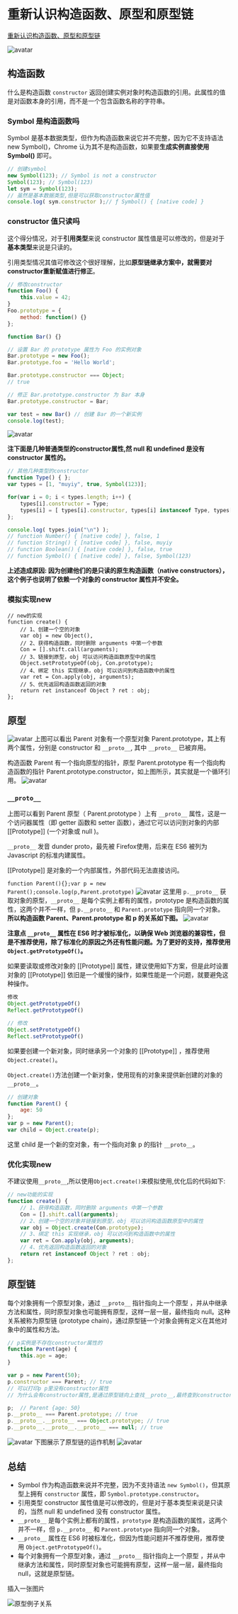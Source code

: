 # 重新认识构造函数、原型和原型链

[重新认识构造函数、原型和原型链](https://github.com/yygmind/blog/issues/32)

![avatar](./img/5-1.jpeg)

## 构造函数

什么是构造函数
`constructor` 返回创建实例对象时构造函数的引用。此属性的值是对函数本身的引用，而不是一个包含函数名称的字符串。

### Symbol 是构造函数吗

Symbol 是基本数据类型，但作为构造函数来说它并不完整，因为它不支持语法 new Symbol()，Chrome 认为其不是构造函数，如果要**生成实例直接使用 Symbol()** 即可。

```js
// 创建symbol
new Symbol(123); // Symbol is not a constructor
Symbol(123); // Symbol(123)
let sym = Symbol(123);
// 虽然是基本数据类型,但是可以获取constructor属性值
console.log( sym.constructor );// ƒ Symbol() { [native code] }
```

### constructor 值只读吗

这个得分情况，对于**引用类型**来说 constructor 属性值是可以修改的，但是对于**基本类型**来说是只读的。

引用类型情况其值可修改这个很好理解，比如**原型链继承方案中，就需要对 constructor重新赋值进行修正**。

```js
// 修改constructor
function Foo() {
    this.value = 42;
}
Foo.prototype = {
    method: function() {}
};

function Bar() {}

// 设置 Bar 的 prototype 属性为 Foo 的实例对象
Bar.prototype = new Foo();
Bar.prototype.foo = 'Hello World';

Bar.prototype.constructor === Object;
// true

// 修正 Bar.prototype.constructor 为 Bar 本身
Bar.prototype.constructor = Bar;

var test = new Bar() // 创建 Bar 的一个新实例
console.log(test);
```

![avatar](./img/5-1-1.jpeg)

**注下面是几种普通类型的constructor属性,然 null 和 undefined 是没有 constructor 属性的。**

```js
// 其他几种类型的constructor
function Type() { };
var types = [1, "muyiy", true, Symbol(123)];

for(var i = 0; i < types.length; i++) {
    types[i].constructor = Type;
    types[i] = [ types[i].constructor, types[i] instanceof Type, types[i].toString() ];
};

console.log( types.join("\n") );
// function Number() { [native code] }, false, 1
// function String() { [native code] }, false, muyiy
// function Boolean() { [native code] }, false, true
// function Symbol() { [native code] }, false, Symbol(123)

```

**上述造成原因: 因为创建他们的是只读的原生构造函数（native constructors），这个例子也说明了依赖一个对象的 constructor 属性并不安全。**

### 模拟实现new

``` JS
// new的实现
function create() {
    // 1、创建一个空的对象
    var obj = new Object(),
    // 2、获得构造函数，同时删除 arguments 中第一个参数
    Con = [].shift.call(arguments);
    // 3、链接到原型，obj 可以访问构造函数原型中的属性
    Object.setPrototypeOf(obj, Con.prototype);
    // 4、绑定 this 实现继承，obj 可以访问到构造函数中的属性
    var ret = Con.apply(obj, arguments);
    // 5、优先返回构造函数返回的对象
    return ret instanceof Object ? ret : obj;
};
```

## 原型

![avatar](./img/5-1-2.jpeg)
上图可以看出 Parent 对象有一个原型对象 Parent.prototype，其上有两个属性，分别是 constructor 和 `__proto__`, 其中 `__proto__` 已被弃用。

构造函数 Parent 有一个指向原型的指针，原型 Parent.prototype 有一个指向构造函数的指针 Parent.prototype.constructor，如上图所示，其实就是一个循环引用。
![avatar](./img/5-1-3.jpeg)

### `__proto__`

上图可以看到 Parent 原型（ Parent.prototype ）上有 `__proto__` 属性，这是一个访问器属性（即 getter 函数和 setter 函数），通过它可以访问到对象的内部 [[Prototype]] (一个对象或 null )。

`__proto__` 发音 dunder proto，最先被 Firefox使用，后来在 ES6 被列为 Javascript 的标准内建属性。

[[Prototype]] 是对象的一个内部属性，外部代码无法直接访问。

```function Parent(){};var p = new Parent();console.log(p,Parent.prototype)```
![avatar](./img/5-1-4.jpeg)
这里用 `p.__proto__` 获取对象的原型，`__proto__` 是每个实例上都有的属性，prototype 是构造函数的属性，这两个并不一样，但 `p.__proto__` 和 `Parent.prototype` 指向同一个对象。
**所以构造函数 Parent、Parent.prototype 和 p 的关系如下图。**
![avatar](./img/5-1-5.jpeg)

**注意点
`__proto__` 属性在 ES6 时才被标准化，以确保 Web 浏览器的兼容性，但是不推荐使用，除了标准化的原因之外还有性能问题。为了更好的支持，推荐使用 `Object.getPrototypeOf()`。**

如果要读取或修改对象的 [[Prototype]] 属性，建议使用如下方案，但是此时设置对象的 [[Prototype]] 依旧是一个缓慢的操作，如果性能是一个问题，就要避免这种操作。

```js
修改
Object.getPrototypeOf()
Reflect.getPrototypeOf()

// 修改
Object.setPrototypeOf()
Reflect.setPrototypeOf()
```

如果要创建一个新对象，同时继承另一个对象的 [[Prototype]] ，推荐使用 `Object.create()`。

`Object.create()`方法创建一个新对象，使用现有的对象来提供新创建的对象的`__proto__`。

```js
// 创建对象
function Parent() {
    age: 50
};
var p = new Parent();
var child = Object.create(p);
```

这里 child 是一个新的空对象，有一个指向对象 p 的指针 `__proto__`。

### 优化实现new

不建议使用`__proto__`,所以使用`Object.create()`来模拟使用,优化后的代码如下:

```js
// new功能的实现
function create() {
    // 1、获得构造函数，同时删除 arguments 中第一个参数
    Con = [].shift.call(arguments);
    // 2、创建一个空的对象并链接到原型，obj 可以访问构造函数原型中的属性
    var obj = Object.create(Con.prototype);
    // 3、绑定 this 实现继承，obj 可以访问到构造函数中的属性
    var ret = Con.apply(obj, arguments);
    // 4、优先返回构造函数返回的对象
    return ret instanceof Object ? ret : obj;
};
```

## 原型链

每个对象拥有一个原型对象，通过 `__proto__` 指针指向上一个原型 ，并从中继承方法和属性，同时原型对象也可能拥有原型，这样一层一层，最终指向 null。这种关系被称为原型链 (prototype chain)，通过原型链一个对象会拥有定义在其他对象中的属性和方法。

```js
// p实例是不存在constructor属性的
function Parent(age) {
    this.age = age;
}

var p = new Parent(50);
p.constructor === Parent; // true
// 可以打印p p里没有constructor属性
// 为什么会有constructor属性,是通过原型链向上查找__proto__,最终查到constructor属性,该属性指向Parent

p;  // Parent {age: 50}
p.__proto__ === Parent.prototype; // true
p.__proto__.__proto__ === Object.prototype; // true
p.__proto__.__proto__.__proto__ === null; // true
```

![avatar](./img/5-1-6.jpeg)
下图展示了原型链的运作机制
![avatar](./img/5-1-7.jpeg)

## 总结

* Symbol 作为构造函数来说并不完整，因为不支持语法 `new Symbol()`，但其原型上拥有 `constructor` 属性，即 `Symbol.prototype.constructor`。
* 引用类型 constructor 属性值是可以修改的，但是对于基本类型来说是只读的，当然 null 和 undefined 没有 constructor 属性。
* `__proto__` 是每个实例上都有的属性，`prototype` 是构造函数的属性，这两个并不一样，但 `p.__proto__` 和 `Parent.prototype` 指向同一个对象。
* `__proto__` 属性在 ES6 时被标准化，但因为性能问题并不推荐使用，推荐使用 `Object.getPrototypeOf()`。
* 每个对象拥有一个原型对象，通过 `__proto__` 指针指向上一个原型 ，并从中继承方法和属性，同时原型对象也可能拥有原型，这样一层一层，最终指向 null，这就是原型链。

插入一张图片

![原型例子关系](./原型.png)
